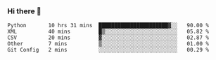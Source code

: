 ### Hi there 👋

<!--START_SECTION:waka-->
```text
Python       10 hrs 31 mins  ██████████████████████▓░░   90.00 % 
XML          40 mins         █▒░░░░░░░░░░░░░░░░░░░░░░░   05.82 % 
CSV          20 mins         ▓░░░░░░░░░░░░░░░░░░░░░░░░   02.87 % 
Other        7 mins          ▒░░░░░░░░░░░░░░░░░░░░░░░░   01.00 % 
Git Config   2 mins          ░░░░░░░░░░░░░░░░░░░░░░░░░   00.29 % 
```
<!--END_SECTION:waka-->

<!--
**arlenxuzj/arlenxuzj** is a ✨ _special_ ✨ repository because its `README.md` (this file) appears on your GitHub profile.

Here are some ideas to get you started:

- 🔭 I’m currently working on ...
- 🌱 I’m currently learning ...
- 👯 I’m looking to collaborate on ...
- 🤔 I’m looking for help with ...
- 💬 Ask me about ...
- 📫 How to reach me: ...
- 😄 Pronouns: ...
- ⚡ Fun fact: ...
-->
